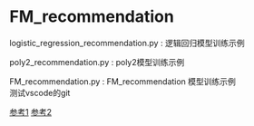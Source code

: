 # FM_recommendation

logistic_regression_recommendation.py : 逻辑回归模型训练示例

poly2_recommendation.py : poly2模型训练示例

FM_recommendation.py : FM_recommendation 模型训练示例    
测试vscode的git

[参考1](https://blog.csdn.net/out_of_memory_error/article/details/81275651)
[参考2](https://github.com/rexrex9/FM_recommendation/blob/main/logistic_regression_recommendation.py)